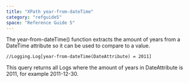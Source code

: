 ```yaml
---
title: "XPath year-from-dateTime"
category: "refguide5"
space: "Reference Guide 5"
---
```



The year-from-dateTime() function extracts the amount of years from a DateTime attribute so it can be used to compare to a value.

```
//Logging.Log[year-from-dateTime(DateAttribute) = 2011]

```

This query returns all Logs where the amount of years in DateAttribute is 2011, for example 2011-12-30.